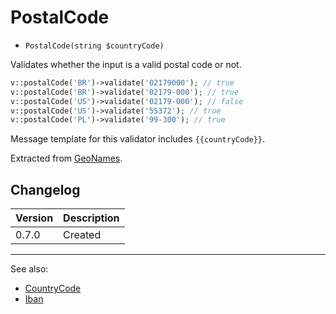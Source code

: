 # PostalCode

- `PostalCode(string $countryCode)`

Validates whether the input is a valid postal code or not.

```php
v::postalCode('BR')->validate('02179000'); // true
v::postalCode('BR')->validate('02179-000'); // true
v::postalCode('US')->validate('02179-000'); // false
v::postalCode('US')->validate('55372'); // true
v::postalCode('PL')->validate('99-300'); // true
```

Message template for this validator includes `{{countryCode}}`.

Extracted from [GeoNames](http://www.geonames.org/).

## Changelog

Version | Description
--------|-------------
  0.7.0 | Created

***
See also:

- [CountryCode](CountryCode.md)
- [Iban](Iban.md)
